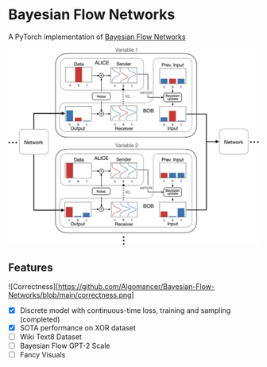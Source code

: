 # Bayesian Flow Networks

A PyTorch implementation of [Bayesian Flow Networks](https://arxiv.org/abs/2308.07037)

![Paper Figure - BFN](https://github.com/Algomancer/Bayesian-Flow-Networks/blob/main/bfn.jpeg)

## Features

![Correctness][https://github.com/Algomancer/Bayesian-Flow-Networks/blob/main/correctness.png]

- [x] Discrete model with continuous-time loss, training and sampling (completed)
- [x] SOTA performance on XOR dataset
- [ ] Wiki Text8 Dataset
- [ ] Bayesian Flow GPT-2 Scale
- [ ] Fancy Visuals
